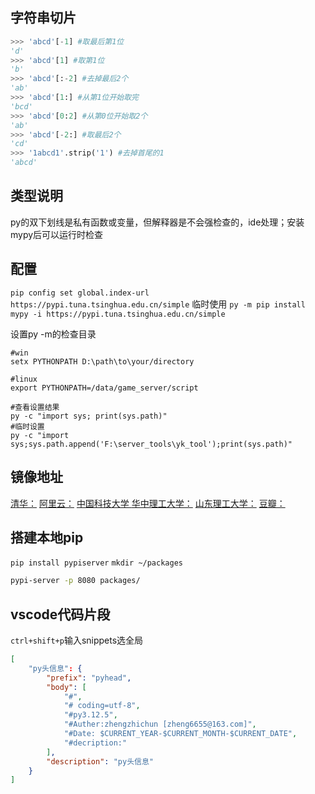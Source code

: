 字符串切片
----------
```python
>>> 'abcd'[-1] #取最后第1位
'd'
>>> 'abcd'[1] #取第1位
'b'
>>> 'abcd'[:-2] #去掉最后2个
'ab'
>>> 'abcd'[1:] #从第1位开始取完
'bcd'
>>> 'abcd'[0:2] #从第0位开始取2个
'ab'
>>> 'abcd'[-2:] #取最后2个
'cd'
>>> '1abcd1'.strip('1') #去掉首尾的1
'abcd'
```

类型说明
--------
py的双下划线是私有函数或变量，但解释器是不会强检查的，ide处理；安装mypy后可以运行时检查

配置
-----
`pip config set global.index-url https://pypi.tuna.tsinghua.edu.cn/simple`
临时使用
`py -m pip install mypy -i https://pypi.tuna.tsinghua.edu.cn/simple`

设置py -m的检查目录
```
#win
setx PYTHONPATH D:\path\to\your/directory

#linux
export PYTHONPATH=/data/game_server/script

#查看设置结果
py -c "import sys; print(sys.path)"
#临时设置 
py -c "import sys;sys.path.append('F:\server_tools\yk_tool');print(sys.path)"
```

镜像地址
---------
[清华：](https://pypi.tuna.tsinghua.edu.cn/simple)
[阿里云：](http://mirrors.aliyun.com/pypi/simple/)
[中国科技大学 ](https://pypi.mirrors.ustc.edu.cn/simple/)
[华中理工大学：](http://pypi.hustunique.com/)
[山东理工大学：](http://pypi.sdutlinux.org/) 
[豆瓣：](http://pypi.douban.com/simple/)

搭建本地pip
-----------
`pip install pypiserver`
`mkdir ~/packages`
```bat
pypi-server -p 8080 packages/
```

vscode代码片段
--------------
`ctrl+shift+p`输入snippets选全局
```json
[
    "py头信息": {
		"prefix": "pyhead",
		"body": [
			"#",
			"# coding=utf-8",
			"#py3.12.5",
			"#Auther:zhengzhichun [zheng6655@163.com]",
			"#Date: $CURRENT_YEAR-$CURRENT_MONTH-$CURRENT_DATE",
			"#decription:"
		],
		"description": "py头信息"
	}
]    
```